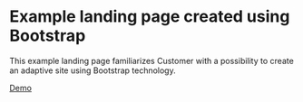 # Example landing page created using Bootstrap 

This example landing page familiarizes Customer with a possibility to create an adaptive site using Bootstrap technology.

[Demo](ttps://elenasinelle.github.io/warm-welcome)
